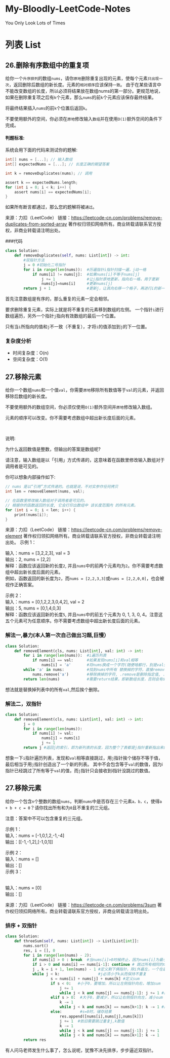 # My-Bloodly-LeetCode-Notes
You Only Look Lots of Times


# 列表 List

## 26.删除有序数组中的重复项

给你一个`升序排列`的数组`nums`，请你`原地`删除重复出现的元素，使每个元素`只出现一次`，返回删除后数组的新长度。元素的`相对顺序`应该保持`一致`。
由于在某些语言中不能改变数组的长度，所以必须将结果放在数组nums的第一部分。更规范地说，如果在删除重复项之后有`k`个元素，那么`nums`的前`k`个元素应该保存最终结果。

将最终结果插入`nums`的前`k`个位置后返回`k`。

不要使用额外的空间，你必须在`原地`修改输入`数组`并在使用`O(1)`额外空间的条件下完成。

#### 判题标准:

系统会用下面的代码来测试你的题解:
```C
int[] nums = [...]; // 输入数组
int[] expectedNums = [...]; // 长度正确的期望答案

int k = removeDuplicates(nums); // 调用

assert k == expectedNums.length;
for (int i = 0; i < k; i++) {
    assert nums[i] == expectedNums[i];
}
```

如果所有断言都通过，那么您的题解将被`通过`。

来源：力扣（LeetCode）
链接：https://leetcode-cn.com/problems/remove-duplicates-from-sorted-array
著作权归领扣网络所有。商业转载请联系官方授权，非商业转载请注明出处。

###代码
```Python
class Solution:
    def removeDuplicates(self, nums: List[int]) -> int:
        #双指针方法
        j = 0 #初始化二号指针
        for i in range(len(nums)):  #历遍指针i指针扫描一遍，j动一格
            if nums[i] != nums[j]:  #如果nums[i]不等于nums[j]
                j += 1              #让j指针原地更新，指向右一格，用于更新
                nums[j]=nums[i]     #更新nums[j]
        return j + 1                #更新j，让其向右移一个格子，再进行i的新一次的历遍    
```
首先注意数组是有序的，那么重复的元素一定会相邻。

要求删除重复元素，实际上就是将不重复的元素移到数组的左侧。
一个指针`i`进行数组遍历，另外一个指针`j`指向有效数组的最后一个位置。

只有当`i`所指向的值和`j`不一致（不重复），才将`i`的值添加到`j`的下一位置。

### 复杂度分析
* 时间复杂度：O(n)
* 空间复杂度：O(1)

## 27.移除元素
给你一个数组`nums`和一个值`val`，你需要`原地`移除所有数值等于`val`的元素，并返回移除后数组的新长度。

不要使用额外的数组空间，你必须仅使用`O(1)`额外空间并`原地`修改输入数组。

元素的顺序可以改变。你不需要考虑数组中超出新长度后面的元素。

 

说明:

为什么返回数值是整数，但输出的答案是数组呢?

请注意，输入数组是以「引用」方式传递的，这意味着在函数里修改输入数组对于调用者是可见的。

你可以想象内部操作如下:

```C
// nums 是以“引用”方式传递的。也就是说，不对实参作任何拷贝
int len = removeElement(nums, val);

// 在函数里修改输入数组对于调用者是可见的。
// 根据你的函数返回的长度, 它会打印出数组中 该长度范围内 的所有元素。
for (int i = 0; i < len; i++) {
    print(nums[i]);
}
```

来源：力扣（LeetCode）
链接：https://leetcode-cn.com/problems/remove-element
著作权归领扣网络所有。商业转载请联系官方授权，非商业转载请注明出处。
示例 1：

输入：nums = [3,2,2,3], val = 3
<br> 输出：2, nums = [2,2]
<br> 解释：函数应该返回新的长度`2`, 并且`nums`中的前两个元素均为`2`。你不需要考虑数组中超出新长度后面的元素。
<br> 例如，函数返回的新长度为`2`，而`nums = [2,2,3,3]`或`nums = [2,2,0,0]`，也会被视作正确答案。

示例 2：
<br> 输入：nums = [0,1,2,2,3,0,4,2], val = 2
<br> 输出：5, nums = [0,1,4,0,3]
<br> 解释：函数应该返回新的长度`5`, 并且`nums`中的前五个元素为 0, 1, 3, 0, 4。注意这五个元素可为任意顺序。你不需要考虑数组中超出新长度后面的元素。

### 解法一,暴力(本人第一次自己做出习题,巨慢）

```Python
class Solution:
    def removeElement(cls, nums: List[int], val: int) -> int:       
        for i in range(len(nums)):  #i遍历列表
            if nums[i] == val:      #如果发现nums[i]和val相等
                nums[i] = 'a'       #将nums换成一个字符(随便啥都行，别是val会出现的任何形式)
        while 'a' in nums:          #找到nums中所有 替换掉的字符，直接remove只会去掉一个
            nums.remove('a')        #移除换掉的字符, .remove是删除指定值, .pop删除指定索引
        return len(nums)            #需要return结果，即新数组长度，否则会有stdout
```
想法就是替换掉列表中的所有`val`,然后挨个删除。

### 解法二，双指针

```Python
class Solution:
    def removeElement(cls, nums: List[int], val: int) -> int:       
        j = 0
        for i in range(len(nums)):
            if nums[i] != val:   
                nums[j] = nums[i]
                j += 1            
        return j #返回j的索引，即为新列表的长度，因为整个了表都是j指针重新指出来的
```

想象一下`i`指针遍历列表，发现和`val`相等直接跳过，用`j`指针挨个储存不等于值，最后相当于用`j`指针创造出了一个新的列表。
其中不会包含等于`val`的数值，因为i指针已经跳过了所有等于`val`的值，而`j`指针只会接收到i指针没跳过的数值。

## 27.移除元素
给你一个包含`n`个整数的数组`nums`，判断`nums`中是否存在三个元素`a，b，c`，使得`a + b + c = 0`？请你找出所有和为`0`且不重复的三元组。

注意：答案中不可以包含重复的三元组。

示例 1：
<br> 输入：nums = [-1,0,1,2,-1,-4]
<br> 输出：[[-1,-1,2],[-1,0,1]]

示例 2：
<br> 输入：nums = []
<br> 输出：[]
<br> 示例 3：

<br> 输入：nums = [0]
<br> 输出：[]

来源：力扣（LeetCode）
链接：https://leetcode-cn.com/problems/3sum
著作权归领扣网络所有。商业转载请联系官方授权，非商业转载请注明出处。


### 排序 + 双指针

```Python
class Solution:
    def threeSum(self, nums: List[int]) -> List[List[int]]:
        nums.sort()
        res, i = [], 0
        for i in range(len(nums) - 2):
            if nums[i] > 0 : break  #当nums[i]>0时候终止，因为nums[i]为最小值
            if i > 0 and nums[i] == nums[i-1]: continue # 跳过所有相同的nums[i]
            j , k = i + 1, len(nums) - 1 #定义剩下俩指针，除i外最左，一个在最右
            while j < k:                 #j必须小于k从而保持不重复
                    s = nums[i] + nums[j] + nums[k] #定义sum
                    if s < 0:   #小于0，要增加，所以让左侧指针向右，增加sum
                        j += 1
                        while j < k and nums[j] == nums[j-1]: j += 1 #跳过重复j
                    elif s > 0:  #大于0，要减少，所以让右侧指针向左，减小sum
                        k -= 1
                        while j < k and nums[k] == nums[k+1]: k -= 1 #跳过重复k
                    else:        #s=0时，储存结果
                        res.append([nums[i],nums[j],nums[k]])
                        j += 1  #依旧需要跳过重复j,k数值
                        k -= 1
                        while j < k and nums[j] == nums[j-1]: j += 1
                        while j < k and nums[k] == nums[k+1]: k -= 1
        return res

```

有人问马老师发生什么事了，怎么说呢，犹豫不决先排序，步步逼近双指针。
